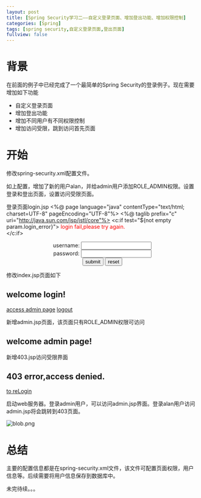 ```yaml
---
layout: post
title: [Spring Security学习二——自定义登录页面、增加登出功能、增加权限控制]
categories: [Spring]
tags: [spring security,自定义登录页面,登出页面]
fullview: false
---
```

# 背景

在前面的例子中已经完成了一个最简单的Spring Security的登录例子。现在需要增加如下功能

* 自定义登录页面
* 增加登出功能
* 增加不同用户有不同权限控制
* 增加访问受限，跳到访问首先页面

# 开始

修改spring-security.xml配置文件。
<?xml version="1.0" encoding="UTF-8"?> <beans:beans xmlns="http://www.springframework.org/schema/security" xmlns:beans="http://www.springframework.org/schema/beans" xmlns:xsi="http://www.w3.org/2001/XMLSchema-instance" xsi:schemaLocation="http://www.springframework.org/schema/beans http://www.springframework.org/schema/beans/spring-beans-3.0.xsd http://www.springframework.org/schema/security http://www.springframework.org/schema/security/spring-security.xsd"> <debug /> <!-- 自动配置模式，设置访问受限Url--> <http auto-config="true" access-denied-page="/403.jsp"> <intercept-url pattern="/login.jsp" access="IS_AUTHENTICATED_ANONYMOUSLY" /> <intercept-url pattern="/index.jsp" access="ROLE_USER" /> <intercept-url pattern="/admin.jsp" access="ROLE_ADMIN" /> <!-- 设置登录页面，设置登录失败页面 --> <form-login login-page="/login.jsp" authentication-failure-url="/login.jsp?login_error=1" /> <!-- 设置登出的url，设置登出成功后跳转的页面,设置登录处理url --> <logout logout-url="/logout" logout-success-url="/login.jsp" login-processing-url="/login" /> </http> <!-- 认证管理器,用户名密码都集成在配置文件中 --> <authentication-manager> <authentication-provider> <user-service> <user name="admin" password="admin" authorities="ROLE_USER,ROLE_ADMIN" /> <user name="alan" password="alan" authorities="ROLE_USER" /> </user-service> </authentication-provider> </authentication-manager> </beans:beans>

如上配置，增加了新的用户alan，并给admin用户添加ROLE_ADMIN权限。设置登录和登出页面，设置访问受限页面。

登录页面login.jsp
<%@ page language="java" contentType="text/html; charset=UTF-8" pageEncoding="UTF-8"%> <%@ taglib prefix="c" uri="http://java.sun.com/jsp/jstl/core"%> <html> <body> <c:if test="${not empty param.login_error}"> <font color="red">login fail,please try again.<br /> </font> </c:if> <form action="login" method="post" style="text-align:center"> username: <input type='text' name='j_username'><br> password: <input type='password' name='j_password'><br> <input name="submit" type="submit" value="submit"> <input name="reset" type="reset" value="reset"> </form> </body> </html>

修改index.jsp页面如下
<html> <body> <h2>welcome login!</h2> <a href="admin.jsp">access admin page</a> <a href="logout">logout</a> </body> </html>

新增admin.jsp页面，该页面只有ROLE_ADMIN权限可访问
<html> <body> <h2>welcome admin page!</h2> </body> </html>

新增403.jsp访问受限界面
<html> <body> <h2>403 error,access denied.</h2> <a href="login.jsp">to reLogin</a> </body> </html>

启动web服务器。登录admin用户，可以访问admin.jsp界面。登录alan用户访问admin.jsp将会跳转到403页面。

![blob.png]( "1464796510509145.png")

# 总结

主要的配置信息都是在spring-security.xml文件，该文件可配置页面权限，用户信息等。后续需要将用户信息保存到数据库中。

未完待续。。。
